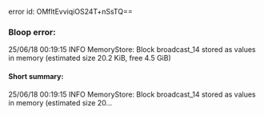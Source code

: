 error id: OMfltEvviqiOS24T+nSsTQ==
### Bloop error:

25/06/18 00:19:15 INFO MemoryStore: Block broadcast_14 stored as values in memory (estimated size 20.2 KiB, free 4.5 GiB)
#### Short summary: 

25/06/18 00:19:15 INFO MemoryStore: Block broadcast_14 stored as values in memory (estimated size 20...